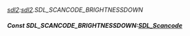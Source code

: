 _[sdl2](../../modules/sdl2/sdl2-module.md):[sdl2](../../modules/sdl2/sdl2-module.md).SDL\_SCANCODE\_BRIGHTNESSDOWN_
##### Const SDL\_SCANCODE\_BRIGHTNESSDOWN:[SDL_Scancode](../../modules/sdl2/sdl2-sdl_scancode.md)
